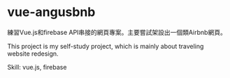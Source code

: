 # vue-angusbnb
練習Vue.js和firebase API串接的網頁專案。主要嘗試架設出一個類Airbnb網頁。

This project is my self-study project, which is mainly about traveling website redesign.

Skill: vue.js, firebase
